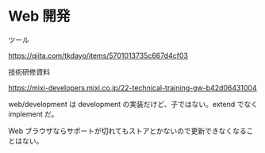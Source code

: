 # Web 開発

ツール

https://qiita.com/tkdayo/items/5701013735c667d4cf03

技術研修資料

https://mixi-developers.mixi.co.jp/22-technical-training-gw-b42d06431004

web/development は development の実装だけど、子ではない。extend でなく implement だ。

Web ブラウザならサポートが切れてもストアとかないので更新できなくなることはない。
